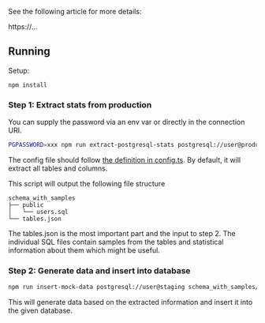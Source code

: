
See the following article for more details:

https://...

## Running

Setup:

```
npm install
```

### Step 1: Extract stats from production

You can supply the password via an env var or directly in the connection URI.
```bash
PGPASSWORD=xxx npm run extract-postgresql-stats postgresql://user@production [configFilePath] [schema] [table]
```

The config file should follow [the definition in config.ts](./config.ts). By default, it will extract all tables and columns.

This script will output the following file structure

```
schema_with_samples
├── public
│   └── users.sql
└── tables.json
```

The tables.json is the most important part and the input to step 2. The individual SQL files contain samples from the tables and statistical information about them which might be useful.

### Step 2: Generate data and insert into database

```bash
npm run insert-mock-data postgresql://user@staging schema_with_samples/tables.json [configFile]
```

This will generate data based on the extracted information and insert it into the given database.